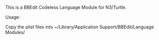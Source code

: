 This is a BBEdit Codeless Language Module for N3/Turtle.

Usage:

Copy the plist files into ~/Library/Application Support/BBEdit/Language Modules/
